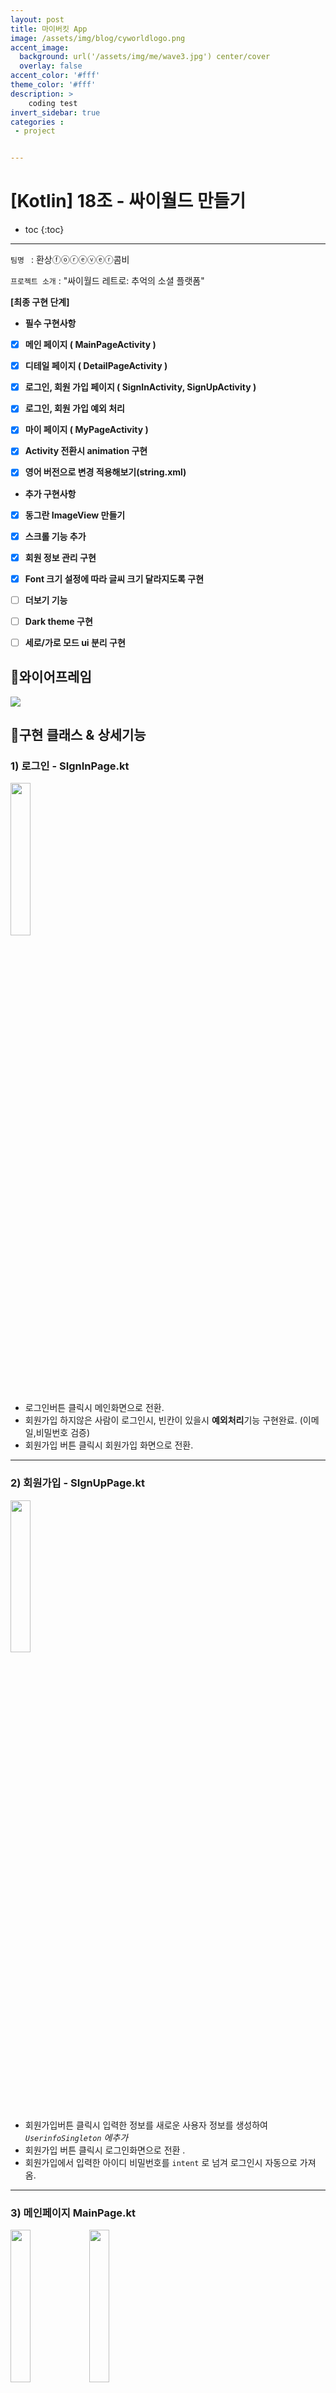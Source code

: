 ```yaml
---
layout: post
title: 마이버킷 App
image: /assets/img/blog/cyworldlogo.png
accent_image: 
  background: url('/assets/img/me/wave3.jpg') center/cover
  overlay: false
accent_color: '#fff'
theme_color: '#fff'
description: >
    coding test
invert_sidebar: true
categories :
 - project


---
```


# [Kotlin] 18조 - 싸이월드 만들기

* toc
{:toc}
---

`팀명 ` : 환상ⓕⓞⓡⓔⓥⓔⓡ콤비

`프로젝트 소개` : "싸이월드 레트로: 추억의 소셜 플랫폼"

**[최종 구현 단계]** 

- **필수 구현사항**

- [x]    **메인 페이지 ( MainPageActivity )**

- [x]    **디테일 페이지 ( DetailPageActivity )**

- [x]    **로그인, 회원 가입 페이지 ( SignInActivity, SignUpActivity )**

- [x]    **로그인, 회원 가입 예외 처리**

- [x]   **마이 페이지 ( MyPageActivity )**

- [x]   **Activity 전환시 animation 구현**

- [x]   **영어 버전으로 변경 적용해보기(string.xml)**





- **추가 구현사항**

- [x]   **동그란 ImageView 만들기**

- [x]   **스크롤 기능 추가**

- [x]   **회원 정보 관리 구현**

- [x]   **Font 크기 설정에 따라 글씨 크기 달라지도록 구현**

- [ ]   **더보기 기능**

- [ ]  **Dark theme 구현**

- [ ]  **세로/가로 모드 ui 분리 구현**



## 📱**와이어프레임**

<img src="../../assets/img/blog/cyworld_wireprame.png">


## 🎲**구현 클래스 & 상세기능**

### **1) 로그인 - SIgnInPage.kt**

<img src="../../assets/img/blog/cyword2.png" width="25%">

- 로그인버튼 클릭시  메인화면으로 전환.
- 회원가입 하지않은 사람이 로그인시, 빈칸이 있을시 **예외처리**기능 구현완료. (이메일,비밀번호 검증)
- 회원가입 버튼 클릭시 회원가입 화면으로 전환.

---

### **2) 회원가입 - SIgnUpPage.kt**

<img src="../../assets/img/blog/cyword1.png" width="25%">

- 회원가입버튼 클릭시 입력한 정보를 새로운 사용자  정보를 생성하여 *`UserinfoSingleton` 에추가*
- 회원가입 버튼 클릭시 로그인화면으로 전환 .
- 회원가입에서 입력한 아이디 비밀번호를 `intent` 로 넘겨 로그인시 자동으로 가져옴.

---

### **3) 메인페이지 MainPage.kt**

<img src="../../assets/img/blog/cyword3.png" width="25%"><img src="../../assets/img/blog/cyword14.png" width="25%">



- 로그인시 상단 개인페이지에 프로필 자동으로 추가되도록 구현
  - 개인페이지 **RecyclerView** 에 표시할 사용자정보를 `UserinfoSingleton` 으로 가져옴(리사이클러뷰 가로스크롤)
  - 프로필 클릭시 본인의 `DetailPage` 로 화면이 전환되도록 구현
  - 처음 로그인시 마이페이지에서 미니룸을추가해야 피드에 자신의 미니룸이 보임
- 앱바에 `**환영합니다. ”사용자”님!`** 으로 로그인시 입력했던 이름이 보이도록 구현
- 개인페이지 아래부분에 다른사람들의 **닉네임과** **미니홈피** **피드**가 보이도록 구현(리사이클러뷰 세로스크롤)
- **피드 클릭**시 올린 사람의 `DetailPage` 로 화면이 전환되록 구현

---

### **4) 디테일 페이지 - DetailPage.kt**

<img src="../../assets/img/blog/cyword7.png" width="25%"><img src="../../assets/img/blog/cyword11.png" width="25%"><img src="../../assets/img/blog/cyword10.png" width="25%"><img src="../../assets/img/blog/cyworld20.png" width="25%">

- 상단에 **“사용자”의 미니홈피, 프로필 사진** 이 표기되도록 Data 연결
- 사용자에따라 **프로필사진과 이름, 자기소개**를 넣을 수 있는 카드 구현
- **TODAY**로 오늘 하루 내미니홈피에 들어온 사람의 수를 확인 할수 있도록 구현
- 사진첩 버튼 클릭시 사용자의 **사진첩**으로 이동할 수 있도록 구현
- 나만의 **미니룸사진**을 넣을 수 있도록 구현하고 상단에 **미니룸 컨셉**을 표시하도록 구현
- 다른사람이 내 미니홈피에 일촌평을 작성할 수 있도록 일촌평추가 기능 구현
  - 일촌평 작성시 본인의 프로필과, 이름을 가져오고, 일촌명을 직접 입력할 수 있도록 구현(10자 이내.)
  - 일촌평 내용을 100자로 제한함
  - 일촌평 추가시 일촌명과 내용을 입력하지 않으면 팝업 메세지가 뜨도록 **예외처리**완료.
  - 일촌평을 작성시 **현재 날짜가** 표기되도록 구현
  - 이 페이지에서는 일촌평을 작성할 수 있도록 구현되어있음

---

### **5) 마이페이지 - MyPage.kt**

<img src="../../assets/img/blog/cyword4.png" width="25%">

- 본인의 페이지를 볼수 있도록 `DetailPage` 를 볼 수 있도록 구현
- 디테일 페이지에서 보이는 모든 기능들에서 자신의 페이지만 볼수 있음
- 이페이지에서는 내가 직접 일촌평을 달 수 없도록 일촌평을 입력하는부분이 없음.(다른사람이 입력해준 일촌평만 확인가능)
- `DetailPage` =상대방의 페이지를 보여줌
- `MyPage`= 본인의 페이지를 보여줌

---

### **6) (수정)마이페이지 - EditMyPage.kt**

<img src="../../assets/img/blog/cyword19.png" width="25%">

- 단의 수정버튼으로 내페이지를 수정할 수 있도록 구현
  - **목록**:  프로필이미지, 자기소개 멘트, 미니룸 사진, 일촌평 삭제하기
    - 프로필 이미지,미니룸사진 : 애뮬레이터 내 이미지 URI 가져와서 이미지를 수정하도록 구현
    - 자기소개멘트 : 마이 미니홈피와 본인을 소개할 수 있는 자기소개 멘트를 적을 수 있음
    - **일촌평**: 다른 사람이 등록한 일촌평을 **삭제**할 수 있도록 관리 할 수 있음
- **저장버튼 클릭**시 모든 변경된 데이터가 `UserinfoSingleton` 에 연동되어 저장되도록 구현

---


### **7) 사진첩 - PhotoAlbumPage.kt**

<img src="../../assets/img/blog/cyword13.png" width="25%">

- 다른사람이 등록한 사진을 확인할 수 있음
  - 포토카드: 타이틀, 이미지, 내용, 현재시간
    - 타이틀,내용 : 사진의 제목과 내용을 정할 수있도록 구현
    - 이미지: 이미지를 가져와 넣을 수 있도록 구현
    - 사용자가 사진을 올린 시간을 확인할 수 있도록 구현
  - 다른사람의 디테일 페이지에서 앨범을 클릭했을때 보여지는화면

---

### **8) (수정)사진첩 - EditPhotoPage.kt**

<img src="../../assets/img/blog/cyword6.png" width="25%">

- 사용자가 사진을 올릴 수있는 화면.
- 마이페이지에서 수정버튼 클릭후 사진첩 이동시 사진게시물 작성가능
  - 타이틀과 이미지, 내용을 입력하여 **Add**버튼 클릭시 **리사이클러뷰로** 사진첩에 사진이 등록되도록 구현
  - **포토카드는** 위와같은 내용으로 구성되어있고 그동안 올렸던내용을 **삭제하고 수정**할 수있도록 구현

---

### **9) 추가기능들**

- 페이지 화면전환(slide_in_right.xml)
- 오른쪽,왼쪽으로 애니메이션을 입힐수 있도록 구현

```jsx
//오른쪽
<translate
            android:duration="700"
            android:fromXDelta="100%p"
            android:toXDelta="0" />
    </set>
//왼쪽
<translate
            android:duration="700"
            android:fromXDelta="0"
            android:toXDelta="-100%p" />
    </set>
```

- 싱글톤 object 사용 하여 UserData 관리
- RecyclerView사용
- Font 크기 설정에 따라 글씨 크기 달라지도록 구현
  - xml 파일의 TextSize 타입을 sp로 설정해 시스템 설정에 반응하도록 구현

